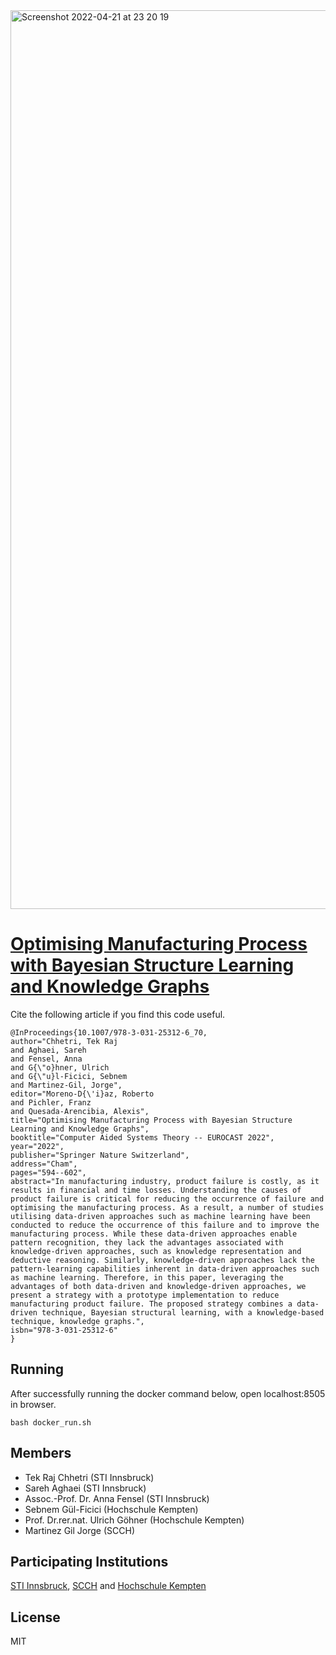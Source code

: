 <img width="1438" alt="Screenshot 2022-04-21 at 23 20 19" src="https://user-images.githubusercontent.com/52251022/164550028-5011f32e-f08f-4a37-9b13-cdfd55a86cf5.png">

# [Optimising Manufacturing Process with Bayesian Structure Learning and Knowledge Graphs](https://tekrajchhetri.com/opensource/ki-net/)

Cite the following article if you find this code useful.

```
@InProceedings{10.1007/978-3-031-25312-6_70,
author="Chhetri, Tek Raj
and Aghaei, Sareh
and Fensel, Anna
and G{\"o}hner, Ulrich
and G{\"u}l-Ficici, Sebnem
and Martinez-Gil, Jorge",
editor="Moreno-D{\'i}az, Roberto
and Pichler, Franz
and Quesada-Arencibia, Alexis",
title="Optimising Manufacturing Process with Bayesian Structure Learning and Knowledge Graphs",
booktitle="Computer Aided Systems Theory -- EUROCAST 2022",
year="2022",
publisher="Springer Nature Switzerland",
address="Cham",
pages="594--602",
abstract="In manufacturing industry, product failure is costly, as it results in financial and time losses. Understanding the causes of product failure is critical for reducing the occurrence of failure and optimising the manufacturing process. As a result, a number of studies utilising data-driven approaches such as machine learning have been conducted to reduce the occurrence of this failure and to improve the manufacturing process. While these data-driven approaches enable pattern recognition, they lack the advantages associated with knowledge-driven approaches, such as knowledge representation and deductive reasoning. Similarly, knowledge-driven approaches lack the pattern-learning capabilities inherent in data-driven approaches such as machine learning. Therefore, in this paper, leveraging the advantages of both data-driven and knowledge-driven approaches, we present a strategy with a prototype implementation to reduce manufacturing product failure. The proposed strategy combines a data-driven technique, Bayesian structural learning, with a knowledge-based technique, knowledge graphs.",
isbn="978-3-031-25312-6"
}

```
## Running
After successfully running the docker command below, open localhost:8505 in browser.
```
bash docker_run.sh

```



## Members
- Tek Raj Chhetri (STI Innsbruck)
- Sareh Aghaei (STI Innsbruck)
- Assoc.-Prof. Dr. Anna Fensel (STI Innsbruck) 
- Sebnem Gül-Ficici (Hochschule Kempten)
- Prof. Dr.rer.nat. Ulrich Göhner (Hochschule Kempten)
- Martinez Gil Jorge (SCCH)


## Participating Institutions 
[STI Innsbruck](https://www.sti-innsbruck.at), [SCCH](https://www.scch.at) and [Hochschule Kempten](https://www.hs-kempten.de/en/)

## License

MIT

